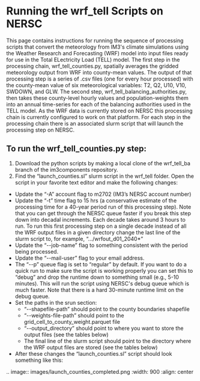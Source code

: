 # Running the wrf_tell Scripts on NERSC
>
This page contains instructions for running the sequence of processing scripts that convert the meteorology from IM3's climate simulations using the Weather Research and Forecasting (WRF) model into input files ready for use in the Total ELectricity Load (TELL) model. The first step in the processing chain, wrf_tell_counties.py, spatially averages the gridded meteorology output from WRF into county-mean values. The output of that processing step is a series of .csv files (one for every hour processed) with the county-mean value of six meteorological variables: T2, Q2, U10, V10, SWDOWN, and GLW. The second step, wrf_tell_balancing_authorities.py, then takes these county-level hourly values and population-weights them into an annual time-series for each of the balancing authorities used in the TELL model. As the WRF data is currently stored on NERSC this processing chain is currently configured to work on that platform. For each step in the processing chain there is an associated slurm script that will launch the processing step on NERSC.
>
## To run the wrf_tell_counties.py step:
1. Download the python scripts by making a local clone of the wrf_tell_ba branch of the im3components repository.
2. Find the “launch_counties.sl” slurm script in the wrf_tell folder. Open the script in your favorite text editor and make the following changes:
  * Update the “-A” account flag to m2702 (IM3’s NERSC account number)
  * Update the “-t” time flag to 15 hrs (a conservative estimate of the processing time for a 40-year period run of this processing step). Note that you can get through the NERSC queue faster if you break this step down into decadal increments. Each decade takes around 3 hours to run. To run this first processing step on a single decade instead of all the WRF output files in a given directory change the last line of the slurm script to, for example, “…/wrfout_d01_2040*”
  * Update the “--job-name” flag to something consistent with the period being processed.
  * Update the “--mail-user” flag to your email address.
  * The “--p” queue flag is set to “regular” by default. If you want to do a quick run to make sure the script is working properly you can set this to “debug” and drop the runtime down to something small (e.g., 5-10 minutes). This will run the script using NERSC's debug queue which is much faster. Note that there is a hard 30-minute runtime limit on the debug queue.
  * Set the paths in the srun section:
    * “--shapefile-path” should point to the county boundaries shapefile
    * “--weights-file-path” should point to the grid_cell_to_county_weight.parquet file
    * “--output_directory” should point to where you want to store the output files (see the tables below)
    * The final line of the slurm script should point to the directory where the WRF output files are stored (see the tables below)
  * After these changes the “launch_counties.sl” script should look something like this:

.. image:: images/launch_counties_completed.png
   :width: 900
   :align: center


